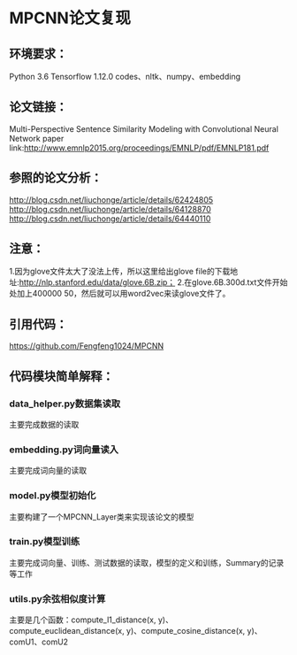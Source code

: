 # MPCNN论文复现	

## 环境要求：
Python 3.6
Tensorflow 1.12.0
codes、nltk、numpy、embedding

## 论文链接：
Multi-Perspective Sentence Similarity Modeling with Convolutional Neural Network paper 
link:http://www.emnlp2015.org/proceedings/EMNLP/pdf/EMNLP181.pdf

## 参照的论文分析：
http://blog.csdn.net/liuchonge/article/details/62424805 http://blog.csdn.net/liuchonge/article/details/64128870 http://blog.csdn.net/liuchonge/article/details/64440110

## 注意：
1.因为glove文件太大了没法上传，所以这里给出glove file的下载地址:http://nlp.stanford.edu/data/glove.6B.zip；
2.在glove.6B.300d.txt文件开始处加上400000 50，然后就可以用word2vec来读glove文件了。

## 引用代码：
https://github.com/Fengfeng1024/MPCNN

## 代码模块简单解释：
### data_helper.py数据集读取
主要完成数据的读取
### embedding.py词向量读入
主要完成词向量的读取
### model.py模型初始化
主要构建了一个MPCNN_Layer类来实现该论文的模型
### train.py模型训练
主要完成词向量、训练、测试数据的读取，模型的定义和训练，Summary的记录等工作
### utils.py余弦相似度计算
主要是几个函数：compute_l1_distance(x, y)、compute_euclidean_distance(x, y)、compute_cosine_distance(x, y)、comU1、comU2